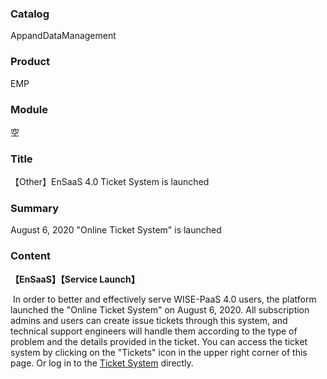 ### Catalog

AppandDataManagement

### Product

EMP


### Module

空

### Title

【Other】EnSaaS 4.0 Ticket System is  launched

### Summary

August 6, 2020 "Online Ticket System" is launched

### Content

**【EnSaaS】【Service Launch】**

​		In order to better and effectively serve WISE-PaaS 4.0 users, the platform launched the "Online Ticket System" on August 6, 2020. All subscription admins and users can create issue tickets through this system, and technical support engineers will handle them according to the type of problem and the details provided in the ticket. You can access the ticket system by clicking on the "Tickets" icon in the upper right corner of this page. Or log in to the [Ticket System](https://portal-support-ensaas.sa.wise-paas.com/web/login.html?datacenter=bm) directly.
